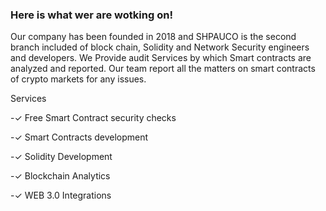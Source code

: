 ### Here is what wer are wotking on!



Our company has been founded in 2018 and SHPAUCO is the second branch included of block chain, Solidity and Network Security engineers and developers. We Provide audit Services by which Smart contracts are analyzed and reported.  Our team report all the matters on smart contracts of crypto markets for any issues.

Services

-✓ Free Smart Contract security checks

-✓ Smart Contracts development

-✓ Solidity Development

-✓ Blockchain Analytics 

-✓ WEB 3.0 Integrations



